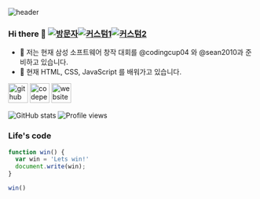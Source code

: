 ![header](https://capsule-render.vercel.app/api?type=wave&color=gradient&height=300&section=footer&text=capsule%20render&fontSize=90)
### Hi there 👋  [![방문자](https://hits.seeyoufarm.com/api/count/incr/badge.svg?url=https%3A%2F%2Fgithub.com%2Finjoon5)](https://GitHub.com/injoon5/)[![커스텀1](https://injoon5.github.io/Injoon5/badge/oijbadge.svg)](https://GitHub.com/injoon5/)[![커스텀2](https://injoon5.github.io/Injoon5/badge/oijbadge1.svg)](https://juniorsoftwarecup.com)
- 🔭 저는 현재 삼성 소프트웨어 창작 대회를 @codingcup04 와 
     @sean2010과 준비하고 있습니다. 
- 🌱 현재 HTML, CSS, JavaScript 를 배워가고 있습니다.

[<img src='https://cdn.jsdelivr.net/npm/simple-icons@3.0.1/icons/github.svg' alt='github' height='40'>](https://github.com/injoon5)  [<img src='https://cdn.jsdelivr.net/npm/simple-icons@3.0.1/icons/codepen.svg' alt='codepen' height='40'>](https://codepen.io/injoon5)  [<img src='https://cdn.jsdelivr.net/npm/simple-icons@3.0.1/icons/icloud.svg' alt='website' height='40'>](http://injoon5.ga)  

![GitHub stats](https://github-readme-stats.vercel.app/api?username=injoon5&show_icons=true)  ![Profile views](https://gpvc.arturio.dev/injoon5)  


### Life's code

```javascript
function win() {
  var win = 'Lets win!'
  document.write(win);
}

win()
```


 


